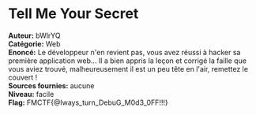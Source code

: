 # Tell Me Your Secret

**Auteur:** bWlrYQ  
**Catégorie:** Web  
**Enoncé:** Le développeur n'en revient pas, vous avez réussi à hacker sa première application web... Il a bien appris la leçon et corrigé la faille que vous aviez trouvé, malheureusement il est un peu tête en l'air, remettez le couvert !  
**Sources fournies:** aucune  
**Niveau:** facile  
**Flag:** FMCTF{@lways_turn_DebuG_M0d3_0FF!!!}  